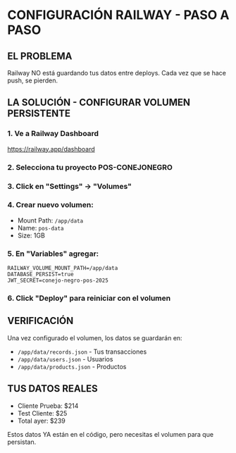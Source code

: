 # CONFIGURACIÓN RAILWAY - PASO A PASO

## EL PROBLEMA
Railway NO está guardando tus datos entre deploys. Cada vez que se hace push, se pierden.

## LA SOLUCIÓN - CONFIGURAR VOLUMEN PERSISTENTE

### 1. Ve a Railway Dashboard
https://railway.app/dashboard

### 2. Selecciona tu proyecto POS-CONEJONEGRO

### 3. Click en "Settings" → "Volumes"

### 4. Crear nuevo volumen:
- Mount Path: `/app/data`
- Name: `pos-data`
- Size: 1GB

### 5. En "Variables" agregar:
```
RAILWAY_VOLUME_MOUNT_PATH=/app/data
DATABASE_PERSIST=true
JWT_SECRET=conejo-negro-pos-2025
```

### 6. Click "Deploy" para reiniciar con el volumen

## VERIFICACIÓN

Una vez configurado el volumen, los datos se guardarán en:
- `/app/data/records.json` - Tus transacciones
- `/app/data/users.json` - Usuarios
- `/app/data/products.json` - Productos

## TUS DATOS REALES
- Cliente Prueba: $214
- Test Cliente: $25
- Total ayer: $239

Estos datos YA están en el código, pero necesitas el volumen para que persistan.